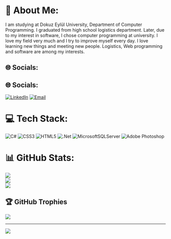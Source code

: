 # 💫 About Me:
I am studying at Dokuz Eylül University, Department of Computer Programming. I graduated from high school logistics department. Later, due to my interest in software, I chose computer programming at university. I love my field very much and I try to improve myself every day. I love learning new things and meeting new people. Logistics, Web programming and software are among my interests.


## 🌐 Socials:
## 🌐 Socials:
[![LinkedIn](https://img.shields.io/badge/LinkedIn-%230077B5.svg?logo=linkedin&logoColor=white)](https://www.linkedin.com/in/ferhat-y%C4%B1lmaz-51624a295/)
[![Email](https://img.shields.io/badge/Email-D14836?logo=gmail&logoColor=white)](mailto:ferhatyylmz@gmail.com)


# 💻 Tech Stack:
![C#](https://img.shields.io/badge/c%23-%23239120.svg?style=for-the-badge&logo=csharp&logoColor=white) ![CSS3](https://img.shields.io/badge/css3-%231572B6.svg?style=for-the-badge&logo=css3&logoColor=white) ![HTML5](https://img.shields.io/badge/html5-%23E34F26.svg?style=for-the-badge&logo=html5&logoColor=white) ![.Net](https://img.shields.io/badge/.NET-5C2D91?style=for-the-badge&logo=.net&logoColor=white) ![MicrosoftSQLServer](https://img.shields.io/badge/Microsoft%20SQL%20Server-CC2927?style=for-the-badge&logo=microsoft%20sql%20server&logoColor=white) ![Adobe Photoshop](https://img.shields.io/badge/adobe%20photoshop-%2331A8FF.svg?style=for-the-badge&logo=adobe%20photoshop&logoColor=white)
# 📊 GitHub Stats:
![](https://github-readme-stats.vercel.app/api?username=Ferhat2525&theme=prussian&hide_border=false&include_all_commits=false&count_private=false)<br/>
![](https://github-readme-streak-stats.herokuapp.com/?user=Ferhat2525&theme=prussian&hide_border=false)<br/>
![](https://github-readme-stats.vercel.app/api/top-langs/?username=Ferhat2525&theme=prussian&hide_border=false&include_all_commits=false&count_private=false&layout=compact)

## 🏆 GitHub Trophies
![](https://github-profile-trophy.vercel.app/?username=Ferhat2525&theme=radical&no-frame=false&no-bg=true&margin-w=4)

---
[![](https://visitcount.itsvg.in/api?id=Ferhat2525&icon=0&color=0)](https://visitcount.itsvg.in)

<!-- Proudly created with GPRM ( https://gprm.itsvg.in ) -->
